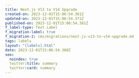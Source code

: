 ```yaml
---
title: Next.js V13 to V14 Upgrade
created-on: 2023-12-01T15:06:54.361Z
updated-on: 2023-12-01T15:06:54.371Z
published-on: 2023-12-01T15:06:54.381Z
f_label-type: Text Label
f_migration-label: true
f_migration-2: cms/migrations/next-js-v13-to-v14-upgrade.md
tags: labels
layout: "[labels].html"
date: 2023-12-01T15:06:54.388Z
seo:
  noindex: true
  twitter:title: summary
  twitter:card: summary
---
```

